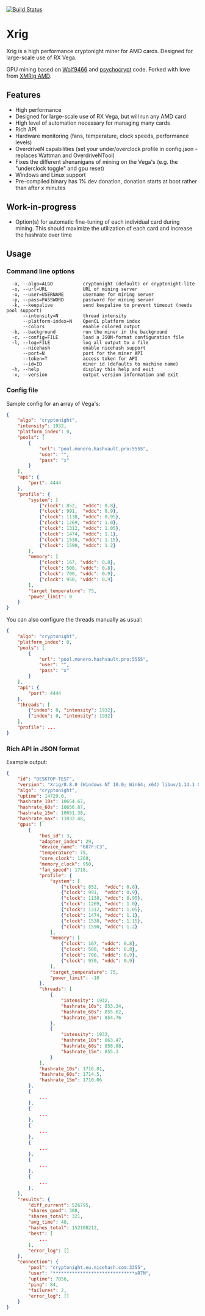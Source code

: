 [![Build Status](https://travis-ci.org/arnesson/xrig.svg?branch=master)](https://travis-ci.org/arnesson/xrig)

# Xrig
Xrig is a high performance cryptonight miner for AMD cards. Designed for large-scale use of RX Vega.

GPU mining based on [Wolf9466](https://github.com/OhGodAPet) and [psychocrypt](https://github.com/psychocrypt) code. Forked with love from [XMRig AMD](https://github.com/xmrig/xmrig-amd).
<!--
<img src="https://i.imgur.com/TFncsi7.png" width="696" >
-->
## Features
* High performance
* Designed for large-scale use of RX Vega, but will run any AMD card
* High level of automation necessary for managing many cards
* Rich API
* Hardware monitoring (fans, temperature, clock speeds, performance levels)
* OverdriveN capabilities (set your under/overclock profile in config.json - replaces Wattman and OverdriveNTool)
* Fixes the different shenanigans of mining on the Vega's (e.g. the "underclock toggle" and gpu reset)
* Windows and Linux support
* Pre-compiled binary has 1% dev donation, donation starts at boot rather than after x minutes

## Work-in-progress
* Option(s) for automatic fine-tuning of each individual card during mining. This should maximize the utilization of each card and increase the hashrate over time

## Usage

### Command line options
```
  -a, --algo=ALGO           cryptonight (default) or cryptonight-lite
  -o, --url=URL             URL of mining server
  -u, --user=USERNAME       username for mining server
  -p, --pass=PASSWORD       password for mining server
  -k, --keepalive           send keepalive to prevent timeout (needs pool support)
      --intensity=N         thread intensity
      --platform-index=N    OpenCL platform index
      --colors              enable colored output
  -b, --background          run the miner in the background
  -c, --config=FILE         load a JSON-format configuration file
  -l, --log=FILE            log all output to a file
      --nicehash            enable nicehash support
      --port=N              port for the miner API
      --token=T             access token for API
      --id=ID               miner id (defaults to machine name)
  -h, --help                display this help and exit
  -v, --version             output version information and exit
```

### Config file
Sample config for an array of Vega's:
```json
{
    "algo": "cryptonight",
    "intensity": 1932,
    "platform_index": 0,
    "pools": [
        {
            "url": "pool.monero.hashvault.pro:5555",
            "user": "",
            "pass": "x"
        }
    ],
    "api": {
        "port": 4444
    },
    "profile": {
        "system": [
            {"clock": 852,  "vddc": 0.8},
            {"clock": 991,  "vddc": 0.9},
            {"clock": 1138, "vddc": 0.95},
            {"clock": 1269, "vddc": 1.0},
            {"clock": 1312, "vddc": 1.05},
            {"clock": 1474, "vddc": 1.1},
            {"clock": 1538, "vddc": 1.15},
            {"clock": 1590, "vddc": 1.2}
        ],
        "memory": [
            {"clock": 167, "vddc": 0.8},
            {"clock": 500, "vddc": 0.8},
            {"clock": 700, "vddc": 0.9},
            {"clock": 950, "vddc": 0.9}
        ],
        "target_temperature": 75,
        "power_limit": 0
    }
}
```

You can also configure the threads manually as usual:
```json
{
    "algo": "cryptonight",
    "platform_index": 0,
    "pools": [
        {
            "url": "pool.monero.hashvault.pro:5555",
            "user": "",
            "pass": "x"
        }
    ],
    "api": {
        "port": 4444
    },
    "threads": [
        {"index": 0, "intensity": 1932},
        {"index": 0, "intensity": 1932}
    ],
    "profile": ...
}
```

### Rich API in JSON format

Example output:
```json
{
    "id": "DESKTOP-TEST",
    "version": "Xrig/0.8.0 (Windows NT 10.0; Win64; x64) libuv/1.14.1 OpenCL/2.0 libmicrohttpd/0.9.58 msvc/2017",
    "algo": "cryptonight",
    "uptime": 14729.0,
    "hashrate_10s": 10654.67,
    "hashrate_60s": 10656.87,
    "hashrate_15m": 10651.38,
    "hashrate_max": 11032.48,
    "gpus": [
        {
            "bus_id": 3,
            "adapter_index": 29,
            "device_name": "687F:C3",
            "temperature": 75,
            "core_clock": 1269,
            "memory_clock": 950,
            "fan_speed": 1718,
            "profile": {
                "system": [
                    {"clock": 852,  "vddc": 0.8},
                    {"clock": 991,  "vddc": 0.9},
                    {"clock": 1138, "vddc": 0.95},
                    {"clock": 1269, "vddc": 1.0},
                    {"clock": 1312, "vddc": 1.05},
                    {"clock": 1474, "vddc": 1.1},
                    {"clock": 1538, "vddc": 1.15},
                    {"clock": 1590, "vddc": 1.2}
                ],
                "memory": [
                    {"clock": 167, "vddc": 0.8},
                    {"clock": 500, "vddc": 0.8},
                    {"clock": 700, "vddc": 0.9},
                    {"clock": 950, "vddc": 0.9}
                ],
                "target_temperature": 75,
                "power_limit": -10
            },
            "threads": [
                {
                    "intensity": 1932,
                    "hashrate_10s": 853.34,
                    "hashrate_60s": 855.62,
                    "hashrate_15m": 854.76
                },
                {
                    "intensity": 1932,
                    "hashrate_10s": 863.47,
                    "hashrate_60s": 858.88,
                    "hashrate_15m": 855.3
                }
            ],
            "hashrate_10s": 1716.81,
            "hashrate_60s": 1714.5,
            "hashrate_15m": 1710.06
        },
        {
            ...
        },
        {
            ...
        },
        {
            ...
        },
        {
            ...
        },
        {
            ...
        },
        {
            ...
        },
    ],
    "results": {
        "diff_current": 526795,
        "shares_good": 308,
        "shares_total": 321,
        "avg_time": 48,
        "hashes_total": 152108212,
        "best": [
            ...
        ],
        "error_log": []
    },
    "connection": {
        "pool": "cryptonight.eu.nicehash.com:3355",
        "user": "******************************xR7M",
        "uptime": 7056,
        "ping": 84,
        "failures": 2,
        "error_log": []
    }
}
```
